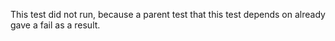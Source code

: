 This test did not run, because a parent test that this test depends on already gave a fail as a result.
